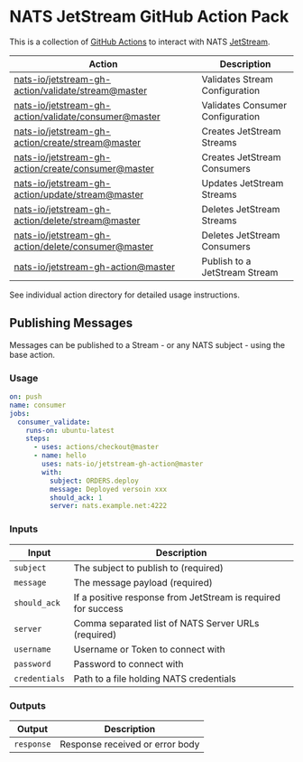 # NATS JetStream GitHub Action Pack

This is a collection of [GitHub Actions](https://github.com/features/actions) to interact with NATS [JetStream](https://github.com/nats-io/jetstream#readme).

|Action|Description|
|------|-----------|
|[nats-io/jetstream-gh-action/validate/stream@master](https://github.com/nats-io/jetstream-gh-action/tree/master/validate/stream)|Validates Stream Configuration|
|[nats-io/jetstream-gh-action/validate/consumer@master](https://github.com/nats-io/jetstream-gh-action/tree/master/validate/consumer)|Validates Consumer Configuration|
|[nats-io/jetstream-gh-action/create/stream@master](https://github.com/nats-io/jetstream-gh-action/tree/master/create/strean)|Creates JetStream Streams|
|[nats-io/jetstream-gh-action/create/consumer@master](https://github.com/nats-io/jetstream-gh-action/tree/master/create/consumer)|Creates JetStream Consumers|
|[nats-io/jetstream-gh-action/update/stream@master](https://github.com/nats-io/jetstream-gh-action/tree/master/update/strean)|Updates JetStream Streams|
|[nats-io/jetstream-gh-action/delete/stream@master](https://github.com/nats-io/jetstream-gh-action/tree/master/delete/strean)|Deletes JetStream Streams|
|[nats-io/jetstream-gh-action/delete/consumer@master](https://github.com/nats-io/jetstream-gh-action/tree/master/delete/consumer)|Deletes JetStream Consumers|
|[nats-io/jetstream-gh-action@master](https://github.com/nats-io/jetstream-gh-action/)|Publish to a JetStream Stream|

See individual action directory for detailed usage instructions.

## Publishing Messages

Messages can be published to a Stream - or any NATS subject - using the base action.

### Usage

```yaml
on: push
name: consumer
jobs:
  consumer_validate:
    runs-on: ubuntu-latest
    steps:
      - uses: actions/checkout@master
      - name: hello
        uses: nats-io/jetstream-gh-action@master
        with:
          subject: ORDERS.deploy
          message: Deployed versoin xxx
          should_ack: 1
          server: nats.example.net:4222
```

### Inputs

|Input|Description|
|-----|-----------|
|`subject`|The subject to publish to (required)|
|`message`|The message payload (required)|
|`should_ack`|If a positive response from JetStream is required for success|
|`server`|Comma separated list of NATS Server URLs (required)|
|`username`|Username or Token to connect with|
|`password`|Password to connect with|
|`credentials`|Path to a file holding NATS credentials|

### Outputs

|Output|Description|
|------|-----------|
|`response`|Response received or error body|
